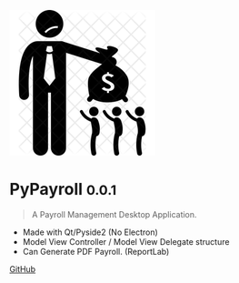 ![logo](_media/icon.png)

# PyPayroll <small>0.0.1</small>

> A Payroll Management Desktop Application.

- Made with Qt/Pyside2 (No Electron)
- Model View Controller / Model View Delegate structure
- Can Generate PDF Payroll. (ReportLab)

[GitHub](https://github.com/translucent504/PyPayroll)
